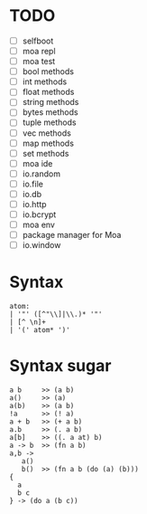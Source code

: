 # TODO
- [ ] selfboot
- [ ] moa repl
- [ ] moa test
- [ ] bool   methods
- [ ] int    methods
- [ ] float  methods
- [ ] string methods
- [ ] bytes  methods
- [ ] tuple  methods
- [ ] vec    methods
- [ ] map    methods
- [ ] set    methods
- [ ] moa ide
- [ ] io.random
- [ ] io.file
- [ ] io.db
- [ ] io.http
- [ ] io.bcrypt
- [ ] moa env
- [ ] package manager for Moa
- [ ] io.window

# Syntax
```
atom:
| '"' ([^"\\]|\\.)* '"'
| [^ \n]+
| '(' atom* ')'
```

# Syntax sugar
```
a b     >> (a b)
a()     >> (a)
a(b)    >> (a b)
!a      >> (! a)
a + b   >> (+ a b)
a.b     >> (. a b)
a[b]    >> ((. a at) b)
a -> b  >> (fn a b)
a,b ->
   a()
   b()  >> (fn a b (do (a) (b)))
{
  a
  b c
} -> (do a (b c))
```
